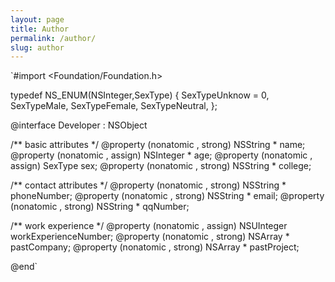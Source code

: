 ```yaml
---
layout: page
title: Author
permalink: /author/
slug: author
---
```


`#import <Foundation/Foundation.h>

typedef NS_ENUM(NSInteger,SexType) {
    SexTypeUnknow = 0,
    SexTypeMale,
    SexTypeFemale,
    SexTypeNeutral,
};

@interface Developer : NSObject


/**
 basic attributes
 */
@property (nonatomic , strong) NSString  * name;
@property (nonatomic , assign) NSInteger * age;
@property (nonatomic , assign) SexType     sex;
@property (nonatomic , strong) NSString  * college;

/**
 contact attributes
 */
@property (nonatomic , strong) NSString  * phoneNumber;
@property (nonatomic , strong) NSString  * email;
@property (nonatomic , strong) NSString  * qqNumber;

/**
 work experience
 */
@property (nonatomic , assign) NSUInteger  workExperienceNumber;
@property (nonatomic , strong) NSArray   * pastCompany;
@property (nonatomic , strong) NSArray   * pastProject;

@end`
